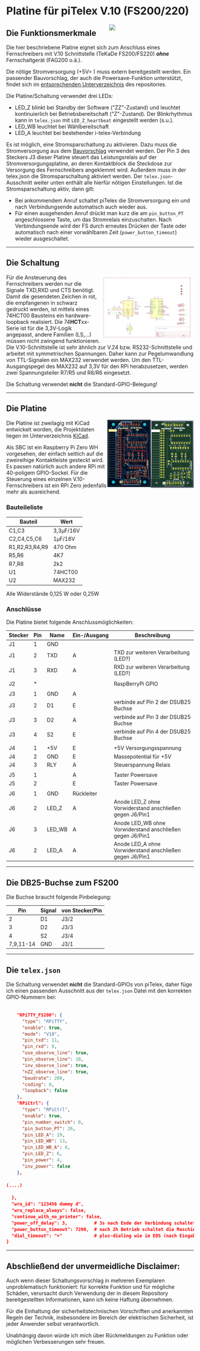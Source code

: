 # Platine für piTelex V.10 (FS200/220)


<img src="img/V10-3.1-bestückt-1.jpg" width="45%" align=right>

## Die Funktionsmerkmale
Die hier beschriebene Platine eignet sich zum Anschluss eines Fernschreibers mit V.10 Schnittstelle (TeKaDe FS200/FS220) ***ohne*** Fernschaltgerät (FAG200 o.ä.). 

Die nötige Stromversorgung (+5V= ) muss extern bereitgestellt werden. Ein passender Bauvorschlag, der auch die Powersave-Funktion unterstützt, findet sich im [entsprechenden Unterverzeichnis](https://github.com/rwobrecht/piTelex-contrib/blob/main/V.10-3-Powersupply) des repositories.

Die Platine/Schaltung verwendet drei LEDs:
* LED_Z blinkt bei Standby der Software ("ZZ"-Zustand) und leuchtet kontinuierlich bei Betriebsbereitschaft ("Z"-Zustand). Der Blinkrhythmus kann in `telex.json` mit `LED_Z_heartbeat` eingestellt werden (s.u.).
* LED_WB leuchtet bei Wählbereitschaft
* LED_A leuchtet bei bestehender i-telex-Verbindung

Es ist möglich, eine Stromsparschaltung zu aktivieren. Dazu muss die Stromversorgung aus dem [Bauvorschlag](https://github.com/rwobrecht/piTelex-contrib/blob/main/V10-3-Powersupply) verwendet werden. Der Pin 3 des Steckers J3 dieser Platine steuert das Leistungsrelais auf der Stromversorgungsplatine, an deren Kontaktblock die Steckdose zur Versorgung des Fernschreibers angeklemmt wird. Außerdem muss in der telex.json die Stromsparschaltung aktiviert werden. Der `telex.json`-Ausschnitt weiter unten enthält alle hierfür nötigen Einstellungen. Ist die Stromsparschaltung aktiv, dann gilt:

* Bei ankommendem Anruf schaltet piTelex die Stromversorgung ein und nach Verbindungsende automatisch auch wieder aus.
* Für einen ausgehenden Anruf drückt man kurz die am `pin_button_PT` angeschlossene Taste, um das Stromrelais einzuschalten. Nach Verbindungsende wird der FS durch erneutes Drücken der Taste oder automatisch nach einer vorwählbaren Zeit (`power_button_timeout`) wieder ausgeschaltet.

---

## Die Schaltung

<img src="img/piTelex-V10-3.1.sch.png" width="50%" align=right>

Für die Ansteuerung des Fernschreibers werden nur die Signale TXD,RXD und CTS benötigt. Damit die gesendeten Zeichen in rot, die empfangenen in schwarz gedruckt werden, ist mittels eines 74HCT00 Bausteins ein hardware-loopback realisiert. Die 74**HCT**xx-Serie ist für die 3,3V-Logik angepasst, andere Familien (LS,...) müssen nicht zwingend funktionieren. Die V.10-Schnittstelle ist sehr ähnlich zur V.24 bzw. RS232-Schnittstelle und arbeitet mit symmetrischen Spannungen. Daher kann zur Pegelumwandlung von TTL-Signalen ein MAX232 verwendet werden.
Um den TTL-Ausgangspegel des MAX232 auf 3,3V für den RPi herabzusetzen, werden zwei Spannungsteiler R7/R5 und R8/R6 eingesetzt.

Die Schaltung verwendet **nicht** die Standard-GPIO-Belegung! 


---
## Die Platine
<img src="img/V10-3.1-front.png" width="23%" align=right><img src="img/V10-3.1-silk.png" width="23%" align=right>


Die Platine ist zweilagig mit KiCad entwickelt worden, die Projektdaten liegen im Unterverzeichnis [KiCad](KiCad).

Als SBC ist ein Raspberry Pi Zero WH vorgesehen, der einfach seitlich auf die zweireihige Kontaktleiste gesteckt wird. Es passen natürlich auch andere RPi mit 40-poligem GPIO-Sockel.
Für die Steuerung eines einzelnen V.10-Fernschreibers ist ein  RPi Zero jedenfalls mehr als ausreichend.



### Bauteileliste

Bauteil|Wert|
|-|-|
|C1,C3|3,3µF/16V|
|C2,C4,C5,C6| 1µF/16V|
|R1,R2,R3,R4,R9|470 Ohm|
|R5,R6|4K7|
|R7,R8|2k2|
|U1|74HCT00|
|U2|MAX232|

Alle Widerstände 0,125 W oder 0,25W

### Anschlüsse

Die Platine bietet folgende Anschlussmöglichkeiten:

|Stecker|Pin|Name|Ein-/Ausgang|Beschreibung|
|-------|---|----|------------|---------------------------|
|J1     |1  |GND |            ||
|J1     |2  |TXD |A           | TXD zur weiteren Verarbeitung (LED?)|
|J1     |3  |RXD |A           | RXD zur weiteren Verarbeitung (LED?)|
|||||
|J2     |*  |    |            | RaspBerryPi GPIO|
|||||
|J3     |1  |GND |A           ||
|J3     |2  |D1  |E           |verbinde auf Pin 2 der DSUB25 Buchse|
|J3     |3  |D2  |A           |verbinde auf Pin 3 der DSUB25 Buchse|
|J3     |4  |S2  |E           |verbinde auf Pin 4 der DSUB25 Buchse|
|||||
|J4     |1  |+5V |E           |+5V Versorgungsspannung    |
|J4     |2  |GND |E           | Massepotential für +5V |
|J4     |3  |RLY |A           | Steuerspannung Relais| 
|||||
|J5     |1  |    |A           |Taster Powersave|
|J5     |2  |    |E           |Taster Powersave|
|||||
|J6     |1  |GND| Rückleiter |
|J6     |2  | LED_Z|A        | Anode LED_Z ohne Vorwiderstand anschließen gegen J6/Pin1|
|J6     |3  | LED_WB|A       | Anode LED_WB ohne Vorwiderstand anschließen gegen J6/Pin1|
|J6     |2  | LED_A|A        | Anode LED_A ohne Vorwiderstand anschließen gegen J6/Pin1|

---

## Die DB25-Buchse zum FS200
Die Buchse braucht folgende Pinbelegung:

|Pin|Signal|von Stecker/Pin|
|-|-|-|
|2|D1|J3/2|
|3|D2|J3/3|
|4|S2|J3/4|
|7,9,11-14|GND|J3/1|

---

## Die `telex.json`

Die Schaltung verwendet **nicht** die Standard-GPIOs von piTelex, daher füge ich einen passenden Ausschnitt aus der `telex.json` Datei mit den korrekten GPIO-Nummern bei:

```JSON

    "RPiTTY_FS200": {
      "type": "RPiTTY",
      "enable": true,
      "mode": "V10",
      "pin_txd": 11,
      "pin_rxd": 9,
      "use_observe_line": true,
      "pin_observe_line": 10,
      "inv_observe_line": true,
      "nZZ_observe_line": true,
      "baudrate": 200,
      "coding": 0,
      "loopback": false
    },
    "RPiCtrl": {
      "type": "RPiCtrl",
      "enable": true,
      "pin_number_switch": 0,
      "pin_button_PT": 26,
      "pin_LED_A": 19,
      "pin_LED_WB": 13,
      "pin_LED_WB_A": 0,
      "pin_LED_Z": 6,
      "pin_power": 4,
      "inv_power": false
    },
    
(....)  
  
  },
  "wru_id": "123456 dummy d",
  "wru_replace_always": false,
  "continue_with_no_printer": false,
  "power_off_delay": 3,          # 3s nach Ende der Verbindung schaltet die Maschine ab
  "power_button_timeout": 7200,  # nach 2h Betrieb schaltet die Maschine immer ab
  "dial_timeout": "+"            # plus-dialing wie im EDS (nach Eingabe der Ziffern muss  "+" eingegeben werden zum Starten der Wahl )
}

```
---

## Abschließend der unvermeidliche Disclaimer:
Auch wenn dieser Schaltungsvorschlag in mehreren Exemplaren unproblematisch funktioniert: für korrekte Funktion und für mögliche Schäden, verursacht durch Verwendung der in diesem Repository bereitgestellten Informationen, kann ich keine Haftung übernehmen. 

Für die Einhaltung der sicherheitstechnischen Vorschriften und anerkannten Regeln der Technik, insbesondere im Bereich der elektrischen Sicherheit, ist jeder Anwender selbst verantwortlich.

Unabhängig davon würde ich mich über Rückmeldungen zu Funktion oder möglichen Verbesserungen sehr freuen.
